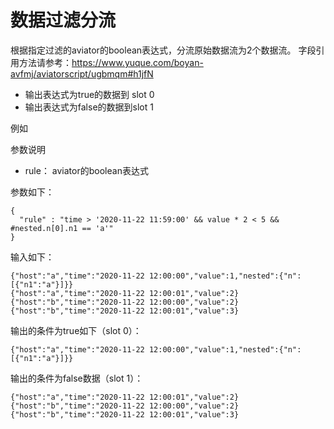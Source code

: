 # 数据过滤分流

根据指定过滤的aviator的boolean表达式，分流原始数据流为2个数据流。
字段引用方法请参考：https://www.yuque.com/boyan-avfmj/aviatorscript/ugbmqm#h1jfN

- 输出表达式为true的数据到 slot 0
- 输出表达式为false的数据到slot 1

例如

参数说明

- rule： aviator的boolean表达式

参数如下：

```
{
  "rule" : "time > '2020-11-22 11:59:00' && value * 2 < 5 && #nested.n[0].n1 == 'a'"
}
```

输入如下：

```
{"host":"a","time":"2020-11-22 12:00:00","value":1,"nested":{"n":[{"n1":"a"}]}}
{"host":"a","time":"2020-11-22 12:00:01","value":2}
{"host":"b","time":"2020-11-22 12:00:00","value":2}
{"host":"b","time":"2020-11-22 12:00:01","value":3}
```

输出的条件为true如下（slot 0）：

```
{"host":"a","time":"2020-11-22 12:00:00","value":1,"nested":{"n":[{"n1":"a"}]}}
```

输出的条件为false数据（slot 1）：

```
{"host":"a","time":"2020-11-22 12:00:01","value":2}
{"host":"b","time":"2020-11-22 12:00:00","value":2}
{"host":"b","time":"2020-11-22 12:00:01","value":3}
```
